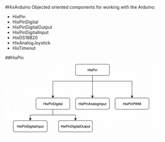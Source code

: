 #HixArduino
Objected oriented components for working with the Arduino:

- HixPin
- HixPinDigital
- HixPinDigitalOutput
- HixPinDigitalInput
- HixDS18B20
- HixAnalogJoystick
- HixTimeout


##HixPin
![HixPin Class Diagram](./doc/HixPin.png)